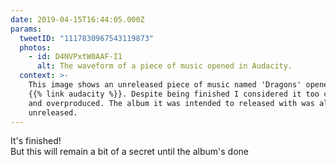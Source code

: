 ```yaml
---
date: 2019-04-15T16:44:05.000Z
params:
  tweetID: "1117830967543119873"
  photos:
    - id: D4NVPxtW0AAF-I1
      alt: The waveform of a piece of music opened in Audacity.
  context: >-
    This image shows an unreleased piece of music named 'Dragons' opened in
    {{% link audacity %}}. Despite being finished I considered it too cheesy
    and overproduced. The album it was intended to released with was also
    unreleased.
---
```


It's finished!\
But this will remain a bit of a secret until the album's done
